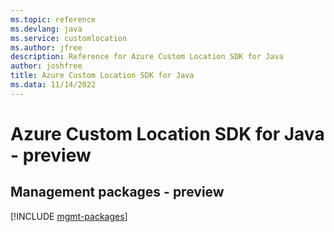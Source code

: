 ```yaml
---
ms.topic: reference
ms.devlang: java
ms.service: customlocation
ms.author: jfree
description: Reference for Azure Custom Location SDK for Java
author: joshfree
title: Azure Custom Location SDK for Java
ms.data: 11/14/2022
---
```

# Azure Custom Location SDK for Java - preview

## Management packages - preview
[!INCLUDE [mgmt-packages](custom-location-mgmt-index.md)]